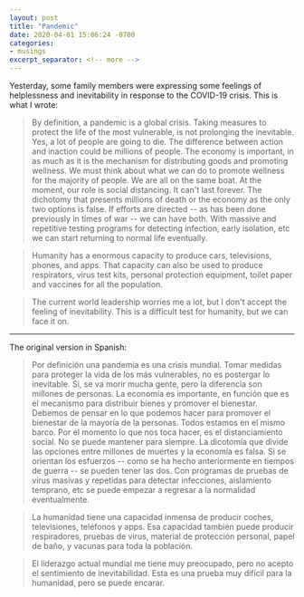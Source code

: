 ```yaml
---
layout: post
title: "Pandemic"
date: 2020-04-01 15:06:24 -0700
categories:
- musings
excerpt_separator: <!-- more -->
---
```


Yesterday, some family members were expressing some feelings of helplessness and inevitability in response to the COVID-19 crisis. This is what I wrote:

> By definition, a pandemic is a global crisis. Taking measures to protect the life of the most vulnerable, is not prolonging the inevitable. Yes, a lot of people are going to die. The difference between action and inaction could be millions of people. The economy is important, in as much as it is the mechanism for distributing goods and promoting wellness. We must think about what we can do to promote wellness for the majority of people. We are all on the same boat. At the moment, our role is social distancing. It can't last forever. The dichotomy that presents millions of death or the economy as the only two options is false. If efforts are directed -- as has been done previously in times of war -- we can have both. With massive and repetitive testing programs for detecting infection, early isolation, etc we can start returning to normal life eventually.

> Humanity has a enormous capacity to produce cars, televisions, phones, and apps. That capacity can also be used to produce respirators, virus test kits, personal protection equipment, toilet paper and vaccines for all the population.

> The current world leadership worries me a lot, but I don't accept the feeling of inevitability. This is a difficult test for humanity, but we can face it on.

---

The original version in Spanish:

> Por definición una pandemia es una crisis mundial. Tomar medidas para proteger la vida de los más vulnerables, no es postergar lo inevitable. Si, se va morir mucha gente, pero la diferencia son millones de personas. La economía es importante, en función que es el mecanismo para distribuir bienes y promover el bienestar. Debemos de pensar en lo que podemos hacer para promover el bienestar de la mayoría de la personas. Todos estamos en el mismo barco. Por el momento lo que nos toca hacer, es el distanciamiento social. No se puede mantener para siempre. La dicotomía que divide las opciones entre millones de muertes y la economía es falsa. Si se orientan los esfuerzos -- como se ha hecho anteriormente en tiempos de guerra -- se pueden tener las dos. Con programas de pruebas de virus masivas y repetidas para detectar infecciones, aislamiento temprano, etc se puede empezar a regresar a la normalidad eventualmente.

> La humanidad tiene una capacidad inmensa de producir coches, televisiones, teléfonos y apps. Esa capacidad también puede producir respiradores, pruebas de virus, material de protección personal, papel de baño, y vacunas para toda la población.

> El liderazgo actual mundial me tiene muy preocupado, pero no acepto el sentimiento de inevitabilidad. Esta es una prueba muy difícil para la humanidad, pero se puede encarar.
